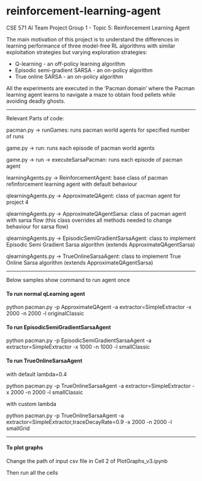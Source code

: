 # reinforcement-learning-agent
CSE 571 AI Team Project Group 1 - Topic 5: Reinforcement Learning Agent

The main motivation of this project is to understand the differences in learning performance of three model-free RL algorithms with similar exploitation strategies but varying exploration strategies: 

+ Q-learning - an off-policy learning algorithm
+ Episodic semi-gradient SARSA - an on-policy algorithm
+ True online SARSA - an on-policy algorithm 

All the experiments are executed in the ‘Pacman domain’ where the Pacman learning agent learns to navigate a maze to obtain food pellets while avoiding deadly ghosts.

---

Relevant Parts of code:

pacman.py -> runGames: runs pacman world agents for specified number of runs

game.py -> run: runs each episode of pacman world agents

game.py -> run -> executeSarsaPacman: runs each episode of pacman agent

learningAgents.py -> ReinforcementAgent: base class of pacman refinforcement learning agent with default behaviour

qlearningAgents.py -> ApproximateQAgent: class of pacman agent for project 4

qlearningAgents.py -> ApproximateQAgentSarsa: class of pacman agent with sarsa flow (this class overrides all methods needed to change behaviour for sarsa flow)

qlearningAgents.py -> EpisodicSemiGradientSarsaAgent: class to implement Episodic Semi Gradient Sarsa algorithm (extends ApproximateQAgentSarsa)

qlearningAgents.py -> TrueOnlineSarsaAgent: class to implement True Online Sarsa algorithm (extends ApproximateQAgentSarsa)

---

Below samples show command to run agent once

#### To run normal qLearning agent ####

python pacman.py -p ApproximateQAgent -a extractor=SimpleExtractor -x 2000 -n 2000 -l originalClassic

#### To run EpisodicSemiGradientSarsaAgent ####

python pacman.py -p EpisodicSemiGradientSarsaAgent -a extractor=SimpleExtractor -x 1000 -n 1000 -l smallClassic

#### To run TrueOnlineSarsaAgent #### 

with default lambda=0.4

python pacman.py -p TrueOnlineSarsaAgent -a extractor=SimpleExtractor -x 2000 -n 2000 -l smallClassic

with custom lambda

python pacman.py -p TrueOnlineSarsaAgent -a extractor=SimpleExtractor,traceDecayRate=0.9 -x 2000 -n 2000 -l smallGrid

---
#### To plot graphs #### 
Change the path of input csv file in Cell 2 of PlotGraphs_v3.ipynb

Then run all the cells
